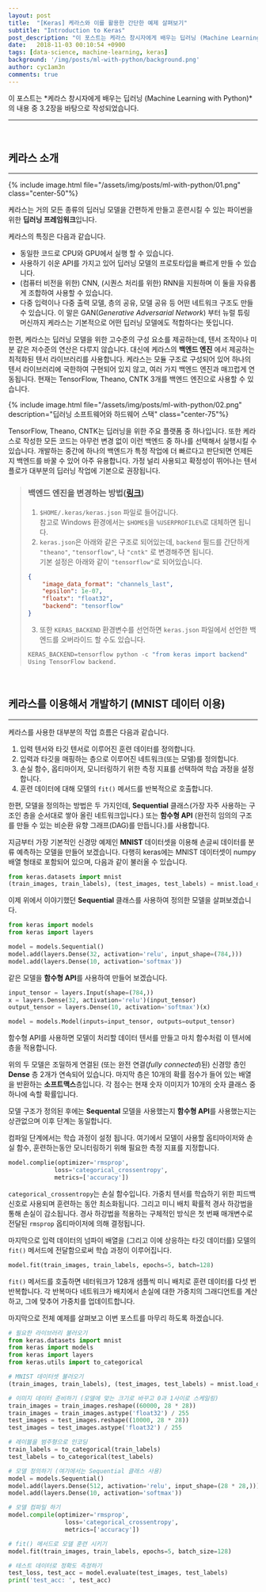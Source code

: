 ```yaml
---
layout: post
title:  "[Keras] 케라스와 이를 활용한 간단한 예제 살펴보기"
subtitle: "Introduction to Keras"
post_description: "이 포스트는 케라스 창시자에게 배우는 딥러닝 (Machine Learning with Python)의 내용 중 3.2장을 바탕으로 작성되었습니다."
date:   2018-11-03 00:10:54 +0900
tags: [data-science, machine-learning, keras]
background: '/img/posts/ml-with-python/background.png'
author: cyc1am3n
comments: true
---
```


이 포스트는 *케라스 창시자에게 배우는 딥러닝 (Machine Learning with Python)*의 내용 중 3.2장을 바탕으로 작성되었습니다.

---

<br />

## 케라스 소개

---

{% include image.html file="/assets/img/posts/ml-with-python/01.png" class="center-50"%}

케라스는 거의 모든 종류의 딥러닝 모델을 간편하게 만들고 훈련시킬 수 있는 파이썬을 위한 **딥러닝 프레임워크**입니다.

케라스의 특징은 다음과 같습니다.

* 동일한 코드로 CPU와 GPU에서 실행 할 수 있습니다.
* 사용하기 쉬운 API를 가지고 있어 딥러닝 모델의 프로토타입을 빠르게 만들 수 있습니다.
* (컴퓨터 비전을 위한) CNN, (시퀀스 처리를 위한) RNN을 지원하며 이 둘을 자유롭게 조합하여 사용할 수 있습니다.
* 다중 입력이나 다중 출력 모델, 층의 공유, 모델 공유 등 어떤 네트워크 구조도 만들 수 있습니다. 이 말은 GAN(*Generative Adversarial Network*) 부터 뉴럴 튜링 머신까지 케라스는 기본적으로 어떤 딥러닝 모델에도 적합하다는 뜻입니다.

한편, 케라스는 딥러닝 모델을 위한 고수준의 구성 요소를 제공하는데, 텐서 조작이나 미분 같은 저수준의 연산은 다루지 않습니다. 대신에 케라스의 **백엔드 엔진** 에서 제공하는 최적화된 텐서 라이브러리를 사용합니다. 케라스는 모듈 구조로 구성되어 있어 하나의 텐서 라이브러리에 국한하여 구현되어 있지 않고, 여러 가지 백엔드 엔진과 매끄럽게 연동됩니다. 현재는 TensorFlow, Theano, CNTK 3개를 백엔드 엔진으로 사용할 수 있습니다.

{% include image.html file="/assets/img/posts/ml-with-python/02.png" description="딥러닝 소프트웨어와 하드웨어 스택" class="center-75"%}

TensorFlow, Theano, CNTK는 딥러닝을 위한 주요 플랫폼 중 하나입니다. 또한 케라스로 작성한 모든 코드는 아무런 변경 없이 이런 백엔드 중 하나를 선택해서 실행시킬 수 있습니다. 개발하는 중간에 하나의 백엔드가 특정 작업에 더 빠르다고 판단되면 언제든지 백엔드를 바꿀 수 있어 아주 유용합니다. 가정 널리 사용되고 확정성이 뛰어나는 텐서플로가 대부분의 딥러닝 작업에 기본으로 권장됩니다.



> ### 백엔드 엔진을 변경하는 방법([링크](https://keras.io/backend/#switching-from-one-backend-to-another))
>
> 1. `$HOME/.keras/keras.json`  파일로 들어갑니다.  
>    참고로 Windows 환경에서는 `$HOME$`을 `%USERPROFILE%`로 대체하면 됩니다.
> 2. `keras.json`은 아래와 같은 구조로 되어있는데, `backend` 필드를 간단하게 `"theano"`, `"tensorflow"`, 나 `"cntk"` 로 변경해주면 됩니다.  
>    기본 설정은 아래와 같이 `"tensorflow"`로 되어있습니다.
>
> ```json
> {
>     "image_data_format": "channels_last",
>     "epsilon": 1e-07,
>     "floatx": "float32",
>     "backend": "tensorflow"
> }
> ```
>
> 3. 또한 `KERAS_BACKEND` 환경변수를 선언하면 `keras.json` 파일에서 선언한 백엔드를 오버라이드 할 수도 있습니다.
>
> ```python
> KERAS_BACKEND=tensorflow python -c "from keras import backend"
> Using TensorFlow backend.
> ```



<br />

## 케라스를 이용해서 개발하기 (MNIST 데이터 이용)

---

케라스를 사용한 대부분의 작업 흐름은 다음과 같습니다.

1. 입력 텐서와 타깃 텐서로 이루어진 훈련 데이터를 정의합니다.
2. 입력과 타깃을 매핑하는 층으로 이루어진 네트워크(또는 모델)를 정의합니다.
3. 손실 함수, 옵티마이저, 모니터링하기 위한 측정 지표를 선택하여 학습 과정을 설정합니다.
4. 훈련 데이터에 대해 모델의 `fit()` 메서드를 반복적으로 호출합니다.

한편, 모델을 정의하는 방법은 두 가지인데, **Sequential** 클래스(가장 자주 사용하는 구조인 층을 순서대로 쌓아 올린 네트워크입니다.) 또는 **함수형 API** (완전히 임의의 구조를 만들 수 있는 비순환 유향 그래프(DAG)를 만듭니다.)를 사용합니다.

지금부터 가장 기본적인 신경망 예제인 **MNIST** 데이터셋을 이용해 손글씨 데이터를 분류 예측하는 모델을 만들어 보겠습니다. 다행히 keras에는 MNIST 데이터셋이 numpy 배열 형태로 포함되어 있으며, 다음과 같이 불러올 수 있습니다.

```python
from keras.datasets import mnist
(train_images, train_labels), (test_images, test_labels) = mnist.load_data()
```

이제 위에서 이야기했던 **Sequential** 클래스를 사용하여 정의한 모델을 살펴보겠습니다.

```python
from keras import models
from keras import layers

model = models.Sequential()
model.add(layers.Dense(32, activation='relu', input_shape=(784,)))
model.add(layers.Dense(10, activation='softmax'))
```

같은 모델을 **함수형 API**를 사용하여 만들어 보겠습니다.

```python
input_tensor = layers.Input(shape=(784,))
x = layers.Dense(32, activation='relu')(input_tensor)
output_tensor = layers.Dense(10, activation='softmax')(x)

model = models.Model(inputs=input_tensor, outputs=output_tensor)
```

함수형 API를 사용하면 모델이 처리할 데이터 텐서를 만들고 마치 함수처럼 이 텐서에 층을 적용합니다.

위의 두 모델은 조밀하게 연결된 (또는 완전 연결(*fully connected*)된) 신경망 층인 **Dense** 층 2개가 연속되어 있습니다. 마지막 층은 10개의 확률 점수가 들어 있는 배열을 반환하는 **소프트맥스**층입니다. 각 점수는 현재 숫자 이미지가 10개의 숫자 클래스 중 하나에 속할 확률입니다.

모델 구조가 정의된 후에는 **Sequental** 모델을 사용했는지 **함수형 API**를 사용했는지는 상관없으며 이후 단계는 동일합니다.

컴파일 단계에서는 학습 과정이 설정 됩니다. 여기에서 모델이 사용할 옵티마이저와 손실 함수, 훈련하는동안 모니터링하기 위해 필요한 측정 지표를 지정합니다. 

```python
model.complie(optimizer='rmsprop',
             loss='categorical_crossentropy',
             metrics=['accuracy'])
```

`categorical_crossentropy`는 손실 함수입니다. 가중치 텐서를 학습하기 위한 피드백 신호로 사용되며 훈련하는 동안 최소화됩니다. 그리고 미니 배치 확률적 경사 하강법을 통해 손실이 감소됩니다. 경사 하강법을 적용하는 구체적인 방식은 첫 번째 매개변수로 전달된 `rmsprop` 옵티마이저에 의해 결정됩니다.

마지막으로 입력 데이터의 넘파이 배열을 (그리고 이에 상응하는 타깃 데이터를) 모델의 `fit()` 메서드에 전달함으로써 학습 과정이 이루어집니다.

```python
model.fit(train_images, train_labels, epochs=5, batch=128)
```

`fit()` 메서드를 호출하면 네터워크가 128개 샘플씩 미니 배치로 훈련 데이터를 다섯 번 반복합니다. 각 반복마다 네트워크가 배치에서 손실에 대한 가중치의 그래디언트를 계산하고, 그에 맞추어 가중치를 업데이트합니다.

마지막으로 전체 예제를 살펴보고 이번 포스트를 마무리 하도록 하겠습니다.

```python
# 필요한 라이브러리 불러오기
from keras.datasets import mnist
from keras import models
from keras import layers
from keras.utils import to_categorical

# MNIST 데이터셋 불러오기
(train_images, train_labels), (test_images, test_labels) = mnist.load_data()

# 이미지 데이터 준비하기 (모델에 맞는 크기로 바꾸고 0과 1사이로 스케일링)
train_images = train_images.reshape((60000, 28 * 28))
train_images = train_images.astype('float32') / 255
test_images = test_images.reshape((10000, 28 * 28))
test_images = test_images.astype('float32') / 255

# 레이블을 범주형으로 인코딩
train_labels = to_categorical(train_labels)
test_labels = to_categorical(test_labels)

# 모델 정의하기 (여기에서는 Sequential 클래스 사용)
model = models.Sequential()
model.add(layers.Dense(512, activation='relu', input_shape=(28 * 28,)))
model.add(layers.Dense(10, activation='softmax'))

# 모델 컴파일 하기
model.compile(optimizer='rmsprop',
                loss='categorical_crossentropy',
                metrics=['accuracy'])

# fit() 메서드로 모델 훈련 시키기
model.fit(train_images, train_labels, epochs=5, batch_size=128)

# 테스트 데이터로 정확도 측정하기
test_loss, test_acc = model.evaluate(test_images, test_labels)
print('test_acc: ', test_acc)
```